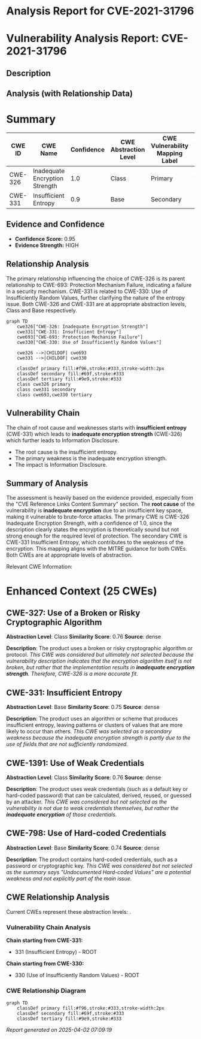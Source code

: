 # Analysis Report for CVE-2021-31796

# Vulnerability Analysis Report: CVE-2021-31796

## Description



## Analysis (with Relationship Data)

# Summary
| CWE ID | CWE Name | Confidence | CWE Abstraction Level | CWE Vulnerability Mapping Label | CWE-Vulnerability Mapping Notes |
|---|---|---|---|---|---|
| CWE-326 | Inadequate Encryption Strength | 1.0 | Class | Primary | Allowed-with-Review |
| CWE-331 | Insufficient Entropy | 0.9 | Base | Secondary | Allowed |

## Evidence and Confidence

*   **Confidence Score:** 0.95
*   **Evidence Strength:** HIGH

## Relationship Analysis
The primary relationship influencing the choice of CWE-326 is its parent relationship to CWE-693: Protection Mechanism Failure, indicating a failure in a security mechanism. CWE-331 is related to CWE-330: Use of Insufficiently Random Values, further clarifying the nature of the entropy issue. Both CWE-326 and CWE-331 are at appropriate abstraction levels, Class and Base respectively.

```mermaid
graph TD
    cwe326["CWE-326: Inadequate Encryption Strength"]
    cwe331["CWE-331: Insufficient Entropy"]
    cwe693["CWE-693: Protection Mechanism Failure"]
    cwe330["CWE-330: Use of Insufficiently Random Values"]

    cwe326 -->|CHILDOF| cwe693
    cwe331 -->|CHILDOF| cwe330
    
    classDef primary fill:#f96,stroke:#333,stroke-width:2px
    classDef secondary fill:#69f,stroke:#333
    classDef tertiary fill:#9e9,stroke:#333
    class cwe326 primary
    class cwe331 secondary
    class cwe693,cwe330 tertiary
```

## Vulnerability Chain
The chain of root cause and weaknesses starts with **insufficient entropy** (CWE-331) which leads to **inadequate encryption strength** (CWE-326) which further leads to Information Disclosure.
  - The root cause is the insufficient entropy.
  - The primary weakness is the inadequate encryption strength.
  - The impact is Information Disclosure.

## Summary of Analysis
The assessment is heavily based on the evidence provided, especially from the "CVE Reference Links Content Summary" section.
The **root cause** of the vulnerability is **inadequate encryption** due to an insufficient key space, making it vulnerable to brute-force attacks. The primary CWE is CWE-326 Inadequate Encryption Strength, with a confidence of 1.0, since the description clearly states the encryption is theoretically sound but not strong enough for the required level of protection. The secondary CWE is CWE-331 Insufficient Entropy, which contributes to the weakness of the encryption. This mapping aligns with the MITRE guidance for both CWEs. Both CWEs are at appropriate levels of abstraction.

Relevant CWE Information:

# Enhanced Context (25 CWEs)

## CWE-327: Use of a Broken or Risky Cryptographic Algorithm
**Abstraction Level**: Class
**Similarity Score**: 0.76
**Source**: dense

**Description**:
The product uses a broken or risky cryptographic algorithm or protocol.
*This CWE was considered but ultimately not selected because the vulnerability description indicates that the encryption algorithm itself is not broken, but rather that the implementation results in **inadequate encryption strength**. Therefore, CWE-326 is a more accurate fit.*

## CWE-331: Insufficient Entropy
**Abstraction Level**: Base
**Similarity Score**: 0.75
**Source**: dense

**Description**:
The product uses an algorithm or scheme that produces insufficient entropy, leaving patterns or clusters of values that are more likely to occur than others.
*This CWE was selected as a secondary weakness because the inadequate encryption strength is partly due to the use of fields that are not sufficiently randomized.*

## CWE-1391: Use of Weak Credentials
**Abstraction Level**: Class
**Similarity Score**: 0.76
**Source**: dense

**Description**:
The product uses weak credentials (such as a default key or hard-coded password) that can be calculated, derived, reused, or guessed by an attacker.
*This CWE was considered but not selected as the vulnerability is not due to weak credentials themselves, but rather the **inadequate encryption** of those credentials.*

## CWE-798: Use of Hard-coded Credentials
**Abstraction Level**: Base
**Similarity Score**: 0.74
**Source**: dense

**Description**:
The product contains hard-coded credentials, such as a password or cryptographic key.
*This CWE was considered but not selected as the summary says "Undocumented Hard-coded Values" are a potential weakness and not explicitly part of the main issue.*


## CWE Relationship Analysis

Current CWEs represent these abstraction levels: .


### Vulnerability Chain Analysis

**Chain starting from CWE-331:**
- 331 (Insufficient Entropy) - ROOT


**Chain starting from CWE-330:**
- 330 (Use of Insufficiently Random Values) - ROOT



### CWE Relationship Diagram

```mermaid
graph TD
    classDef primary fill:#f96,stroke:#333,stroke-width:2px
    classDef secondary fill:#69f,stroke:#333
    classDef tertiary fill:#9e9,stroke:#333
```



*Report generated on 2025-04-02 07:09:19*
